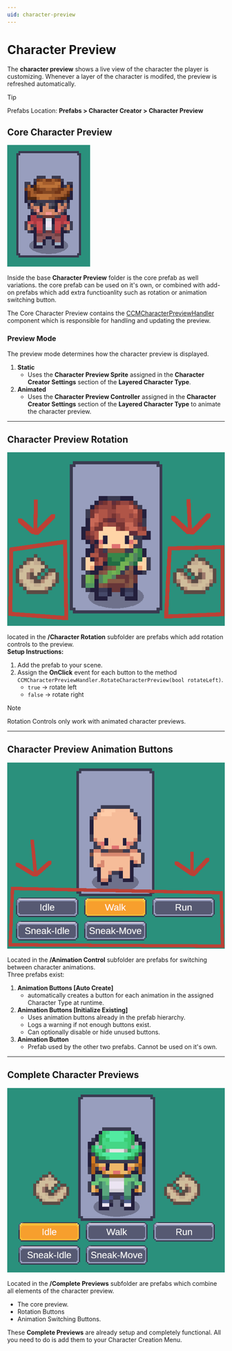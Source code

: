 ```yaml
---
uid: character-preview
---
```


# Character Preview

The **character preview** shows a live view of the character the player is customizing. Whenever a layer of the character is modifed, the preview is refreshed automatically.

> [!TIP]
> Prefabs Location: **Prefabs > Character Creator > Character Preview**

## Core Character Preview

![Core Character Preview](/images/character-preview/core-character-preview.png)

Inside the base **Character Preview** folder is the core prefab as well variations. the core prefab can be used on it's own, or combined with add-on prefabs which add extra functioanlity such as rotation or animation switching button.

The Core Character Preview contains the [CCMCharacterPreviewHandler](xref:BlazerTech.CharacterManagement.CharacterCreator.CCMCharacterPreviewHandler) component which is responsible for handling and updating the preview.

### Preview Mode
The preview mode determines how the character preview is displayed.

1. **Static**
   - Uses the **Character Preview Sprite** assigned in the **Character Creator Settings** section of the **Layered Character Type**.
2. **Animated**
   - Uses the **Character Preview Controller** assigned in the **Character Creator Settings** section of the **Layered Character Type** to animate the character preview.

---

## Character Preview Rotation

![Character Preview Rotation Buttons](/images/character-preview/character-preview-rotation-buttons.png)

located in the **/Character Rotation** subfolder are prefabs which add rotation controls to the preview.  
**Setup Instructions:**
1. Add the prefab to your scene.
2. Assign the **OnClick** event for each button to the method  
   `CCMCharacterPreviewHandler.RotateCharacterPreview(bool rotateLeft)`.
   - `true` → rotate left  
   - `false` → rotate right  

> [!NOTE]
> Rotation Controls only work with animated character previews.

---

## Character Preview Animation Buttons

![Character Preview Animation Buttons](/images/character-preview/character-preview-animation-buttons.png)

Located in the **/Animation Control** subfolder are prefabs for switching between character animations.  
Three prefabs exist:
1. **Animation Buttons [Auto Create]**
   - automatically creates a button for each animation in the assigned Character Type at runtime.
2. **Animation Buttons [Initialize Existing]**
   - Uses animation buttons already in the prefab hierarchy.
   - Logs a warning if not enough buttons exist.
   - Can optionally disable or hide unused buttons.
3. **Animation Button**
   - Prefab used by the other two prefabs. Cannot be used on it's own.

---

## Complete Character Previews

![Character Preview Complete](/images/character-preview/character-preview-complete.png)

Located in the **/Complete Previews** subfolder are prefabs which combine all elements of the character preview.
- The core preview.
- Rotation Buttons
- Animation Switching Buttons.

These **Complete Previews** are already setup and completely functional. All you need to do is add them to your Character Creation Menu.